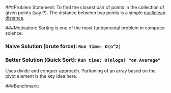 ###Problem Statement:
To find the closest pair of points in the collection of given points (say P). The distance between two points is a simple
[euclidiean distance](http://en.wikipedia.org/wiki/Euclidean_distance).

###Motivation:
Sorting is one of the most fundamental problem in computer science. 

### Naive Solution (brute force): `Run time: O(n^2)`


### Better Solution (Quick Sort): `Run time: O(nlogn) "on Average"`

Uses divide and conquer approach. Partioning of an array based on the pivot element is the key idea here. 

###Benchmark:
<pre>

</pre>
